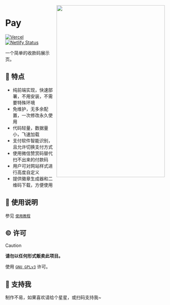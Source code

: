 <img align="right" width="342" height="543" src="https://github.com/alex3236/pay/assets/45303195/746d110d-c1a6-4d71-9aac-72080324ffa2">

# Pay

[![Vercel](https://vercelbadge.vercel.app/api/alex3236/pay)](https://vercel.com/alex3236/pay) [![Netlify Status](https://api.netlify.com/api/v1/badges/7badc2ac-2e40-4ed2-8df5-704a25fc921d/deploy-status)](https://app.netlify.com/sites/al-pay/deploys)

一个简单的收款码展示页。

## 🚀 特点

- 纯前端实现，快速部署，不用安装，不需要特殊环境
- 免维护，无多余配置，一次修改永久使用
- 代码轻量，数据量小，飞速加载 
- 支付软件智能识别，且允许切换支付方式
- 使用微信赞赏码替代扫不出来的付款码
- 用户可对网站样式进行高度自定义
- 提供徽章生成器和二维码下载，方便使用

## 📃 使用说明
参见 [`使用教程`](docs/tutorial.md)

## ©️ 许可

>[!CAUTION]
> **请勿以任何形式贩卖此项目。**

使用 [`GNU GPLv3`](https://www.gnu.org/licenses/gpl-3.0.html) 许可。  

## 🌟 支持我

制作不易，如果喜欢请给个星星，或扫码支持我~
